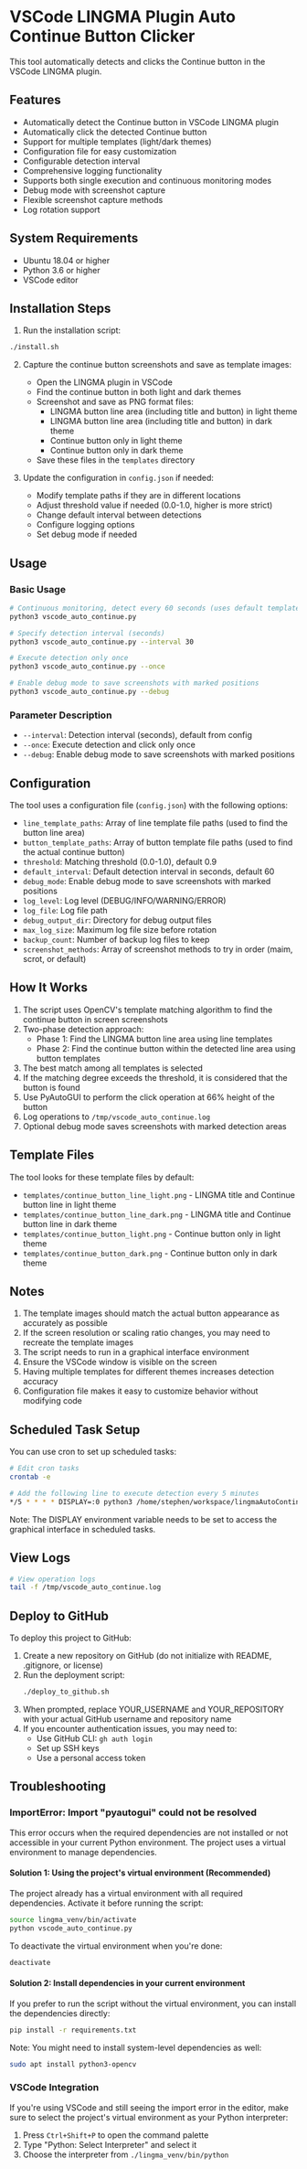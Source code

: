 # VSCode LINGMA Plugin Auto Continue Button Clicker

This tool automatically detects and clicks the Continue button in the VSCode LINGMA plugin.

## Features

- Automatically detect the Continue button in VSCode LINGMA plugin
- Automatically click the detected Continue button
- Support for multiple templates (light/dark themes)
- Configuration file for easy customization
- Configurable detection interval
- Comprehensive logging functionality
- Supports both single execution and continuous monitoring modes
- Debug mode with screenshot capture
- Flexible screenshot capture methods
- Log rotation support

## System Requirements

- Ubuntu 18.04 or higher
- Python 3.6 or higher
- VSCode editor

## Installation Steps

1. Run the installation script:
```bash
./install.sh
```

2. Capture the continue button screenshots and save as template images:
   - Open the LINGMA plugin in VSCode
   - Find the continue button in both light and dark themes
   - Screenshot and save as PNG format files:
     * LINGMA button line area (including title and button) in light theme
     * LINGMA button line area (including title and button) in dark theme
     * Continue button only in light theme
     * Continue button only in dark theme
   - Save these files in the `templates` directory

3. Update the configuration in `config.json` if needed:
   - Modify template paths if they are in different locations
   - Adjust threshold value if needed (0.0-1.0, higher is more strict)
   - Change default interval between detections
   - Configure logging options
   - Set debug mode if needed

## Usage

### Basic Usage

```bash
# Continuous monitoring, detect every 60 seconds (uses default templates from config)
python3 vscode_auto_continue.py

# Specify detection interval (seconds)
python3 vscode_auto_continue.py --interval 30

# Execute detection only once
python3 vscode_auto_continue.py --once

# Enable debug mode to save screenshots with marked positions
python3 vscode_auto_continue.py --debug
```

### Parameter Description

- `--interval`: Detection interval (seconds), default from config
- `--once`: Execute detection and click only once
- `--debug`: Enable debug mode to save screenshots with marked positions

## Configuration

The tool uses a configuration file (`config.json`) with the following options:
- `line_template_paths`: Array of line template file paths (used to find the button line area)
- `button_template_paths`: Array of button template file paths (used to find the actual continue button)
- `threshold`: Matching threshold (0.0-1.0), default 0.9
- `default_interval`: Default detection interval in seconds, default 60
- `debug_mode`: Enable debug mode to save screenshots with marked positions
- `log_level`: Log level (DEBUG/INFO/WARNING/ERROR)
- `log_file`: Log file path
- `debug_output_dir`: Directory for debug output files
- `max_log_size`: Maximum log file size before rotation
- `backup_count`: Number of backup log files to keep
- `screenshot_methods`: Array of screenshot methods to try in order (maim, scrot, or default)

## How It Works

1. The script uses OpenCV's template matching algorithm to find the continue button in screen screenshots
2. Two-phase detection approach:
   - Phase 1: Find the LINGMA button line area using line templates
   - Phase 2: Find the continue button within the detected line area using button templates
3. The best match among all templates is selected
4. If the matching degree exceeds the threshold, it is considered that the button is found
5. Use PyAutoGUI to perform the click operation at 66% height of the button
6. Log operations to `/tmp/vscode_auto_continue.log`
7. Optional debug mode saves screenshots with marked detection areas

## Template Files

The tool looks for these template files by default:
- `templates/continue_button_line_light.png` - LINGMA title and Continue button line in light theme
- `templates/continue_button_line_dark.png` - LINGMA title and Continue button line in dark theme
- `templates/continue_button_light.png` - Continue button only in light theme
- `templates/continue_button_dark.png` - Continue button only in dark theme

## Notes

1. The template images should match the actual button appearance as accurately as possible
2. If the screen resolution or scaling ratio changes, you may need to recreate the template images
3. The script needs to run in a graphical interface environment
4. Ensure the VSCode window is visible on the screen
5. Having multiple templates for different themes increases detection accuracy
6. Configuration file makes it easy to customize behavior without modifying code

## Scheduled Task Setup

You can use cron to set up scheduled tasks:

```bash
# Edit cron tasks
crontab -e

# Add the following line to execute detection every 5 minutes
*/5 * * * * DISPLAY=:0 python3 /home/stephen/workspace/lingmaAutoContinue/vscode_auto_continue.py --once
```

Note: The DISPLAY environment variable needs to be set to access the graphical interface in scheduled tasks.

## View Logs

```bash
# View operation logs
tail -f /tmp/vscode_auto_continue.log
```

## Deploy to GitHub

To deploy this project to GitHub:

1. Create a new repository on GitHub (do not initialize with README, .gitignore, or license)
2. Run the deployment script:
   ```bash
   ./deploy_to_github.sh
   ```
3. When prompted, replace YOUR_USERNAME and YOUR_REPOSITORY with your actual GitHub username and repository name
4. If you encounter authentication issues, you may need to:
   - Use GitHub CLI: `gh auth login`
   - Set up SSH keys
   - Use a personal access token

## Troubleshooting

### ImportError: Import "pyautogui" could not be resolved

This error occurs when the required dependencies are not installed or not accessible in your current Python environment. The project uses a virtual environment to manage dependencies.

#### Solution 1: Using the project's virtual environment (Recommended)

The project already has a virtual environment with all required dependencies. Activate it before running the script:

```bash
source lingma_venv/bin/activate
python vscode_auto_continue.py
```

To deactivate the virtual environment when you're done:
```bash
deactivate
```

#### Solution 2: Install dependencies in your current environment

If you prefer to run the script without the virtual environment, you can install the dependencies directly:

```bash
pip install -r requirements.txt
```

Note: You might need to install system-level dependencies as well:
```bash
sudo apt install python3-opencv
```

### VSCode Integration

If you're using VSCode and still seeing the import error in the editor, make sure to select the project's virtual environment as your Python interpreter:

1. Press `Ctrl+Shift+P` to open the command palette
2. Type "Python: Select Interpreter" and select it
3. Choose the interpreter from `./lingma_venv/bin/python`
